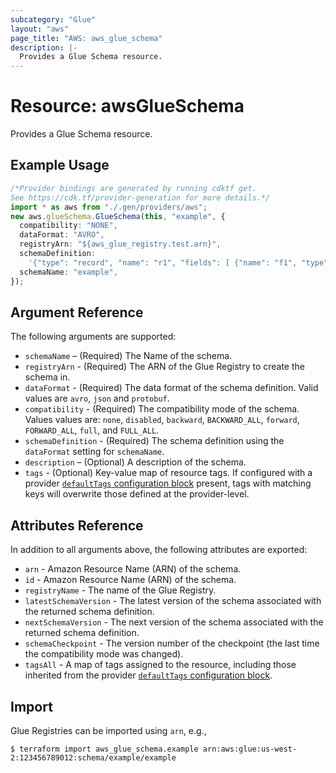 ```yaml
---
subcategory: "Glue"
layout: "aws"
page_title: "AWS: aws_glue_schema"
description: |-
  Provides a Glue Schema resource.
---
```


# Resource: awsGlueSchema

Provides a Glue Schema resource.

## Example Usage

```typescript
/*Provider bindings are generated by running cdktf get.
See https://cdk.tf/provider-generation for more details.*/
import * as aws from "./.gen/providers/aws";
new aws.glueSchema.GlueSchema(this, "example", {
  compatibility: "NONE",
  dataFormat: "AVRO",
  registryArn: "${aws_glue_registry.test.arn}",
  schemaDefinition:
    '{"type": "record", "name": "r1", "fields": [ {"name": "f1", "type": "int"}, {"name": "f2", "type": "string"} ]}',
  schemaName: "example",
});

```

## Argument Reference

The following arguments are supported:

* `schemaName` – (Required) The Name of the schema.
* `registryArn` - (Required) The ARN of the Glue Registry to create the schema in.
* `dataFormat` - (Required) The data format of the schema definition. Valid values are `avro`, `json` and `protobuf`.
* `compatibility` - (Required) The compatibility mode of the schema. Values values are: `none`, `disabled`, `backward`, `BACKWARD_ALL`, `forward`, `FORWARD_ALL`, `full`, and `FULL_ALL`.
* `schemaDefinition` - (Required) The schema definition using the `dataFormat` setting for `schemaName`.
* `description` – (Optional) A description of the schema.
* `tags` - (Optional) Key-value map of resource tags. If configured with a provider [`defaultTags` configuration block](https://registry.terraform.io/providers/hashicorp/aws/latest/docs#default_tags-configuration-block) present, tags with matching keys will overwrite those defined at the provider-level.

## Attributes Reference

In addition to all arguments above, the following attributes are exported:

* `arn` - Amazon Resource Name (ARN) of the schema.
* `id` - Amazon Resource Name (ARN) of the schema.
* `registryName` - The name of the Glue Registry.
* `latestSchemaVersion` - The latest version of the schema associated with the returned schema definition.
* `nextSchemaVersion` - The next version of the schema associated with the returned schema definition.
* `schemaCheckpoint` - The version number of the checkpoint (the last time the compatibility mode was changed).
* `tagsAll` - A map of tags assigned to the resource, including those inherited from the provider [`defaultTags` configuration block](https://registry.terraform.io/providers/hashicorp/aws/latest/docs#default_tags-configuration-block).

## Import

Glue Registries can be imported using `arn`, e.g.,

```console
$ terraform import aws_glue_schema.example arn:aws:glue:us-west-2:123456789012:schema/example/example
```
